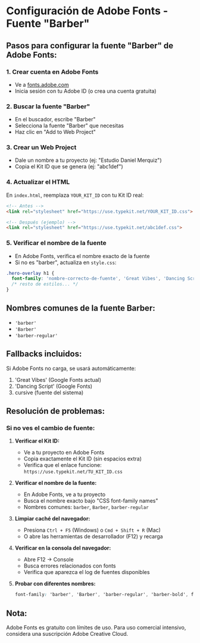 # Configuración de Adobe Fonts - Fuente "Barber"

## Pasos para configurar la fuente "Barber" de Adobe Fonts:

### 1. Crear cuenta en Adobe Fonts
- Ve a [fonts.adobe.com](https://fonts.adobe.com)
- Inicia sesión con tu Adobe ID (o crea una cuenta gratuita)

### 2. Buscar la fuente "Barber"
- En el buscador, escribe "Barber"
- Selecciona la fuente "Barber" que necesitas
- Haz clic en "Add to Web Project"

### 3. Crear un Web Project
- Dale un nombre a tu proyecto (ej: "Estudio Daniel Merquiz")
- Copia el Kit ID que se genera (ej: "abc1def")

### 4. Actualizar el HTML
En `index.html`, reemplaza `YOUR_KIT_ID` con tu Kit ID real:

```html
<!-- Antes -->
<link rel="stylesheet" href="https://use.typekit.net/YOUR_KIT_ID.css">

<!-- Después (ejemplo) -->
<link rel="stylesheet" href="https://use.typekit.net/abc1def.css">
```

### 5. Verificar el nombre de la fuente
- En Adobe Fonts, verifica el nombre exacto de la fuente
- Si no es "barber", actualiza en `style.css`:

```css
.hero-overlay h1 {
  font-family: 'nombre-correcto-de-fuente', 'Great Vibes', 'Dancing Script', cursive;
  /* resto de estilos... */
}
```

## Nombres comunes de la fuente Barber:
- `'barber'`
- `'Barber'` 
- `'barber-regular'`

## Fallbacks incluidos:
Si Adobe Fonts no carga, se usará automáticamente:
1. 'Great Vibes' (Google Fonts actual)
2. 'Dancing Script' (Google Fonts)
3. cursive (fuente del sistema)

## Resolución de problemas:

### Si no ves el cambio de fuente:

1. **Verificar el Kit ID:**
   - Ve a tu proyecto en Adobe Fonts
   - Copia exactamente el Kit ID (sin espacios extra)
   - Verifica que el enlace funcione: `https://use.typekit.net/TU_KIT_ID.css`

2. **Verificar el nombre de la fuente:**
   - En Adobe Fonts, ve a tu proyecto
   - Busca el nombre exacto bajo "CSS font-family names"
   - Nombres comunes: `barber`, `Barber`, `barber-regular`

3. **Limpiar caché del navegador:**
   - Presiona `Ctrl + F5` (Windows) o `Cmd + Shift + R` (Mac)
   - O abre las herramientas de desarrollador (F12) y recarga

4. **Verificar en la consola del navegador:**
   - Abre F12 → Console
   - Busca errores relacionados con fonts
   - Verifica que aparezca el log de fuentes disponibles

5. **Probar con diferentes nombres:**
   ```css
   font-family: 'barber', 'Barber', 'barber-regular', 'barber-bold', fallbacks...
   ```

## Nota:
Adobe Fonts es gratuito con límites de uso. Para uso comercial intensivo, considera una suscripción Adobe Creative Cloud.
